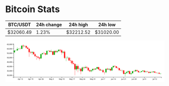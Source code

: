 # Bitcoin Stats

BTC/USDT|24h change|24h high|24h low|
|---|---|---|---|
|$32060.49|1.23%|$32212.52|$31020.00|

<img src="./chart.svg">
